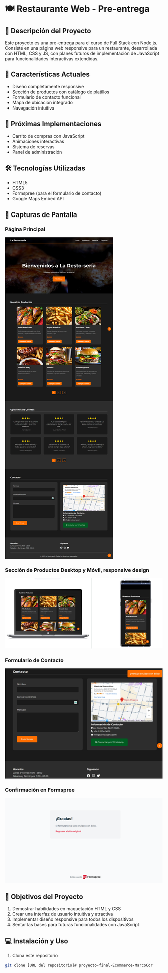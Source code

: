 # 🍽️ Restaurante Web - Pre-entrega

## 📝 Descripción del Proyecto
Este proyecto es una pre-entrega para el curso de Full Stack con Node.js. Consiste en una página web responsive para un restaurante, desarrollada con HTML, CSS y JS, con planes futuros de implementación de JavaScript para funcionalidades interactivas extendidas.

## 🚀 Características Actuales
- Diseño completamente responsive
- Sección de productos con catálogo de platillos
- Formulario de contacto funcional
- Mapa de ubicación integrado
- Navegación intuitiva

## 🔮 Próximas Implementaciones
- Carrito de compras con JavaScript
- Animaciones interactivas
- Sistema de reservas
- Panel de administración

## 🛠️ Tecnologías Utilizadas
- HTML5
- CSS3
- Formspree (para el formulario de contacto)
- Google Maps Embed API

## 📸 Capturas de Pantalla

### Página Principal
![Página Principal](caps/Pag-Completa.png)  
<!--URL:  
![Página Principal](https://github.com/D3M4rc0/proyecto-final-Ecommerce-MarcoCor/raw/main/caps/Pag-Completa.png)-->

### Sección de Productos Desktop y Móvil, responsive design 
![Sección de Productos](caps/Responsivo-1.png)  
<!--URL:  
![Sección de Productos](https://github.com/D3M4rc0/proyecto-final-Ecommerce-MarcoCor/raw/main/caps/Responsivo-1.png)-->

### Formulario de Contacto
![Alerta Mensaje Enviado](caps/Alerta-Mensaje-enviado.png)  

### Confirmación en Formspree
![Confirmación Formspree](caps/Confirmacion-Formspree.png)  

<!--URL:  
![Alerta Mensaje Enviado](https://github.com/D3M4rc0/proyecto-final-Ecommerce-MarcoCor/raw/main/caps/Alerta-Mensaje-enviado.png)  
![Confirmación Formspree](https://github.com/D3M4rc0/proyecto-final-Ecommerce-MarcoCor/raw/main/caps/Confirmacion-Formspree.png)-->


## 🎯 Objetivos del Proyecto
1. Demostrar habilidades en maquetación HTML y CSS
2. Crear una interfaz de usuario intuitiva y atractiva
3. Implementar diseño responsive para todos los dispositivos
4. Sentar las bases para futuras funcionalidades con JavaScript

## 💻 Instalación y Uso
1. Clona este repositorio
```bash
git clone [URL del repositorio]# proyecto-final-Ecommerce-MarcoCor
